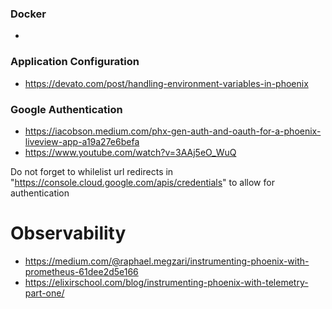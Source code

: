 ### Docker
-

### Application Configuration
- https://devato.com/post/handling-environment-variables-in-phoenix

### Google Authentication
- https://iacobson.medium.com/phx-gen-auth-and-oauth-for-a-phoenix-liveview-app-a19a27e6befa
- https://www.youtube.com/watch?v=3AAj5eO_WuQ

Do not forget to whilelist url redirects in "https://console.cloud.google.com/apis/credentials" to allow for authentication


# Observability

- https://medium.com/@raphael.megzari/instrumenting-phoenix-with-prometheus-61dee2d5e166
- https://elixirschool.com/blog/instrumenting-phoenix-with-telemetry-part-one/
